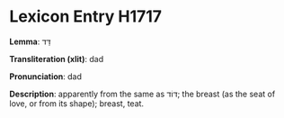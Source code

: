 # Lexicon Entry H1717

**Lemma**: דַּד

**Transliteration (xlit)**: dad

**Pronunciation**: dad

**Description**:
apparently from the same as דּוֹד; the breast (as the seat of love, or from its shape); breast, teat.
